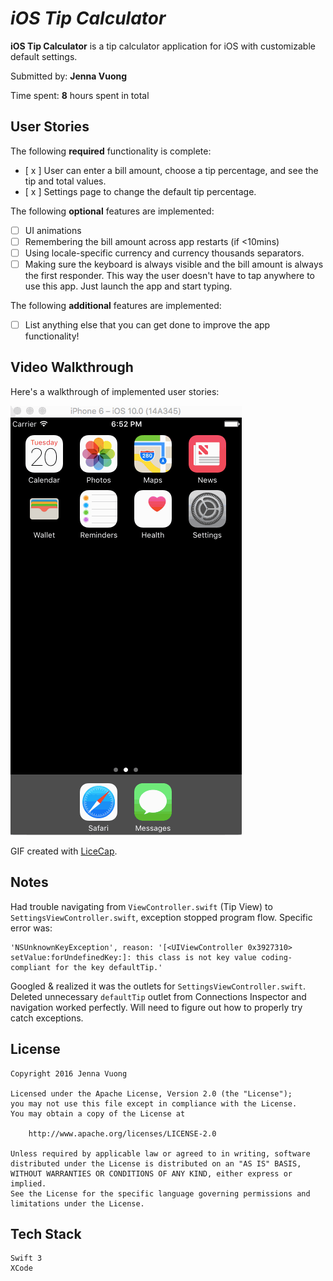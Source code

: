 # *iOS Tip Calculator*

**iOS Tip Calculator** is a tip calculator application for iOS with customizable default settings.

Submitted by: **Jenna Vuong**

Time spent: **8** hours spent in total

## User Stories

The following **required** functionality is complete:

* [ x ] User can enter a bill amount, choose a tip percentage, and see the tip and total values.
* [ x ] Settings page to change the default tip percentage.

The following **optional** features are implemented:
* [ ] UI animations
* [ ] Remembering the bill amount across app restarts (if <10mins)
* [ ] Using locale-specific currency and currency thousands separators.
* [ ] Making sure the keyboard is always visible and the bill amount is always the first responder. This way the user doesn't have to tap anywhere to use this app. Just launch the app and start typing.

The following **additional** features are implemented:

- [ ] List anything else that you can get done to improve the app functionality!

## Video Walkthrough

Here's a walkthrough of implemented user stories:

<span width="30px" height="30px"><img src="./ios-tip-calculator.gif"></span>

GIF created with [LiceCap](http://www.cockos.com/licecap/).

## Notes

Had trouble navigating from `ViewController.swift` (Tip View) to `SettingsViewController.swift`, exception stopped program flow. Specific error was:

    'NSUnknownKeyException', reason: '[<UIViewController 0x3927310> setValue:forUndefinedKey:]: this class is not key value coding-compliant for the key defaultTip.'

Googled & realized it was the outlets for `SettingsViewController.swift`. Deleted unnecessary `defaultTip` outlet from Connections Inspector and navigation worked perfectly. Will need to figure out how to properly try catch exceptions.

## License

    Copyright 2016 Jenna Vuong

    Licensed under the Apache License, Version 2.0 (the "License");
    you may not use this file except in compliance with the License.
    You may obtain a copy of the License at

        http://www.apache.org/licenses/LICENSE-2.0

    Unless required by applicable law or agreed to in writing, software
    distributed under the License is distributed on an "AS IS" BASIS,
    WITHOUT WARRANTIES OR CONDITIONS OF ANY KIND, either express or implied.
    See the License for the specific language governing permissions and
    limitations under the License.


## Tech Stack

    Swift 3
    XCode

